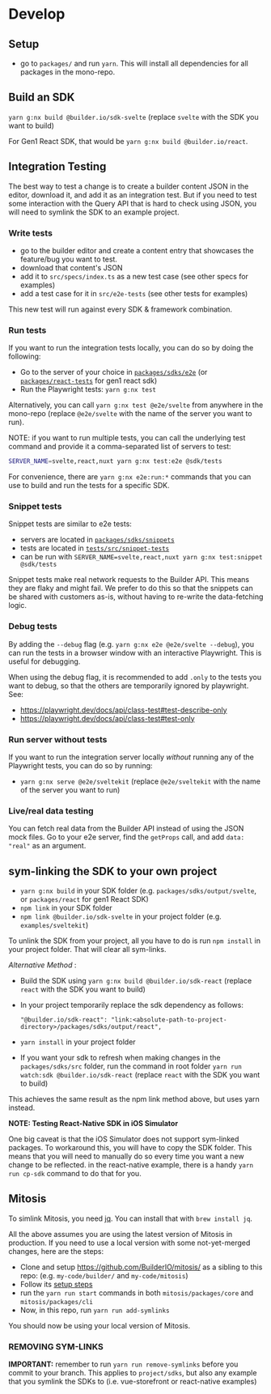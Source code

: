 # Develop

## Setup

- go to `packages/` and run `yarn`. This will install all dependencies for all packages in the mono-repo.

## Build an SDK

`yarn g:nx build @builder.io/sdk-svelte` (replace `svelte` with the SDK you want to build)

For Gen1 React SDK, that would be `yarn g:nx build @builder.io/react`.

## Integration Testing

The best way to test a change is to create a builder content JSON in the editor, download it, and add it as an integration test. But if you need to test some interaction with the Query API that is hard to check using JSON, you will need to symlink the SDK to an example project.

### Write tests

- go to the builder editor and create a content entry that showcases the feature/bug you want to test.
- download that content's JSON
- add it to `src/specs/index.ts` as a new test case (see other specs for examples)
- add a test case for it in `src/e2e-tests` (see other tests for examples)

This new test will run against every SDK & framework combination.

### Run tests

If you want to run the integration tests locally, you can do so by doing the following:

- Go to the server of your choice in [`packages/sdks/e2e`](https://github.com/BuilderIO/builder/tree/main/packages/sdks/e2e) (or [`packages/react-tests`](https://github.com/BuilderIO/builder/tree/main/packages/react-tests) for gen1 react sdk)
- Run the Playwright tests: `yarn g:nx test`

Alternatively, you can call `yarn g:nx test @e2e/svelte` from anywhere in the mono-repo (replace `@e2e/svelte` with the name of the server you want to run).

NOTE: if you want to run multiple tests, you can call the underlying test command and provide it a comma-separated list of servers to test:

```bash
SERVER_NAME=svelte,react,nuxt yarn g:nx test:e2e @sdk/tests
```

For convenience, there are `yarn g:nx e2e:run:*` commands that you can use to build and run the tests for a specific SDK.

### Snippet tests

Snippet tests are similar to e2e tests:

- servers are located in [`packages/sdks/snippets`](https://github.com/BuilderIO/builder/tree/main/packages/sdks/snippets)
- tests are located in [`tests/src/snippet-tests`](https://github.com/BuilderIO/builder/tree/main/tests/src/snippet-tests)
- can be run with `SERVER_NAME=svelte,react,nuxt yarn g:nx test:snippet @sdk/tests`

Snippet tests make real network requests to the Builder API. This means they are flaky and might fail. We prefer to do this so that the snippets can be shared with customers as-is,
without having to re-write the data-fetching logic.

### Debug tests

By adding the `--debug` flag (e.g. `yarn g:nx e2e @e2e/svelte --debug`), you can run the tests in a browser window with an interactive Playwright. This is useful for debugging.

When using the debug flag, it is recommended to add `.only` to the tests you want to debug, so that the others are temporarily ignored by playwright. See:

- https://playwright.dev/docs/api/class-test#test-describe-only
- https://playwright.dev/docs/api/class-test#test-only

### Run server without tests

If you want to run the integration server locally _without_ running any of the Playwright tests, you can do so by running:

- `yarn g:nx serve @e2e/sveltekit` (replace `@e2e/sveltekit` with the name of the server you want to run)

### Live/real data testing

You can fetch real data from the Builder API instead of using the JSON mock files. Go to your e2e server, find the `getProps` call, and add `data: "real"` as an argument.

## sym-linking the SDK to your own project

- `yarn g:nx build` in your SDK folder (e.g. `packages/sdks/output/svelte`, or `packages/react` for gen1 React SDK)
- `npm link` in your SDK folder
- `npm link @builder.io/sdk-svelte` in your project folder (e.g. `examples/sveltekit`)

To unlink the SDK from your project, all you have to do is run `npm install` in your project folder. That will clear all sym-links.

*Alternative Method* :

- Build the SDK using `yarn g:nx build @builder.io/sdk-react` (replace `react` with the SDK you want to build) 
- In your project temporarily replace the sdk dependency as follows:

    ```
    "@builder.io/sdk-react": "link:<absolute-path-to-project-directory>/packages/sdks/output/react",
    ```
- `yarn install` in your project folder
- If you want your sdk to refresh when making changes in the `packages/sdks/src` folder, run the command in root folder `yarn run watch:sdk @builder.io/sdk-react` (replace `react` with the SDK you want to build)

This achieves the same result as the npm link method above, but uses yarn instead.

**NOTE: Testing React-Native SDK in iOS Simulator**

One big caveat is that the iOS Simulator does not support sym-linked packages. To workaround this, you will have to copy the SDK folder. This means that you will need to manually do so every time you want a new change to be reflected. in the react-native example, there is a handy `yarn run cp-sdk` command to do that for you.

## Mitosis

To simlink Mitosis, you need [jq](https://stedolan.github.io/jq/). You can install that with `brew install jq`.

All the above assumes you are using the latest version of Mitosis in production. If you need to use a local version with some not-yet-merged changes, here are the steps:

- Clone and setup https://github.com/BuilderIO/mitosis/ as a sibling to this repo: (e.g. `my-code/builder/` and `my-code/mitosis`)
- Follow its [setup steps](https://github.com/BuilderIO/mitosis/blob/main/developer.md)
- run the `yarn run start` commands in both `mitosis/packages/core` and `mitosis/packages/cli`
- Now, in this repo, run `yarn run add-symlinks`

You should now be using your local version of Mitosis.

### REMOVING SYM-LINKS

**IMPORTANT:** remember to run `yarn run remove-symlinks` before you commit to your branch. This applies to `project/sdks`, but also any example that you symlink the SDKs to (i.e. vue-storefront or react-native examples)
